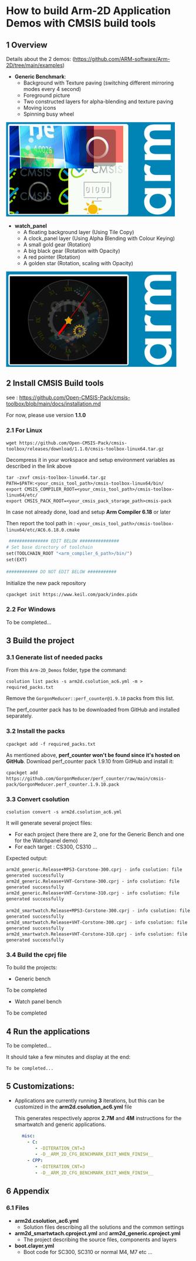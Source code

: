 # How to build Arm-2D Application Demos with CMSIS build tools



## 1 Overview

Details about the 2 demos:
(https://github.com/ARM-software/Arm-2D/tree/main/examples)


- **Generic Benchmark**:
  - Background with Texture paving (switching different mirroring modes every 4 second)
  - Foreground picture
  - Two constructed layers for alpha-blending and texture paving
  - Moving icons
  - Spinning busy wheel


![Generic](../documentation/pictures/benchmark.png)

- **watch_panel**
  - A floating background layer (Using Tile Copy)
  - A clock_panel layer (Using Alpha Blending with Colour Keying)
  - A small gold gear (Rotation)
  - A big black gear (Rotation with Opacity)
  - A red pointer (Rotation)
  - A golden star (Rotation, scaling with Opacity)

![Watchpanel](../documentation/pictures/watch-panel.png)





## 2 Install CMSIS Build tools 

see : https://github.com/Open-CMSIS-Pack/cmsis-toolbox/blob/main/docs/installation.md

For now, please use version **1.1.0**



### 2.1 For Linux


```
wget https://github.com/Open-CMSIS-Pack/cmsis-toolbox/releases/download/1.1.0/cmsis-toolbox-linux64.tar.gz
```

Decompress it in your workspace and setup environment variables as described in the link above

```
tar -zxvf cmsis-toolbox-linux64.tar.gz
PATH=$PATH:<your_cmsis_tool_path>/cmsis-toolbox-linux64/bin/
export CMSIS_COMPILER_ROOT=<your_cmsis_tool_path>/cmsis-toolbox-linux64/etc/
export CMSIS_PACK_ROOT=<your_cmsis_pack_storage_path>cmsis-pack
```

In case not already done, load and setup **Arm Compiler 6.18** or later

Then report the tool path in : `<your_cmsis_tool_path>/cmsis-toolbox-linux64/etc/AC6.6.18.0.cmake`

```makefile
 ############### EDIT BELOW ###############
# Set base directory of toolchain
set(TOOLCHAIN_ROOT "<arm_compiler_6_path>/bin/")
set(EXT)

############ DO NOT EDIT BELOW ###########
```

Initialize the new pack repository

```
cpackget init https://www.keil.com/pack/index.pidx
```



### 2.2 For Windows

To be completed...



## 3 Build the project

### 3.1 Generate list of needed packs

From this `Arm-2D_Demos` folder, type the command:

```
csolution list packs -s arm2d.csolution_ac6.yml -m > required_packs.txt
```

Remove the `GorgonMeducer::perf_counter@1.9.10` packs from this list.

The perf_counter pack has to be downloaded from GitHub and installed separately.


### 3.2 Install the packs

```
cpackget add -f required_packs.txt
```

As mentioned above, **perf_counter won't be found since it's hosted on GitHub**.
Download perf_counter pack 1.9.10 from GitHub and install it:

```
cpackget add https://github.com/GorgonMeducer/perf_counter/raw/main/cmsis-pack/GorgonMeducer.perf_counter.1.9.10.pack
```


### 3.3 Convert csolution

```
csolution convert -s arm2d.csolution_ac6.yml
```

It will generate several project files:

* For each project (here there are 2, one for the Generic Bench and one for the Watchpanel demo)
* For each target : CS300, CS310 ...

Expected output:

```shell
arm2d_generic.Release+MPS3-Corstone-300.cprj - info csolution: file generated successfully
arm2d_generic.Release+VHT-Corstone-300.cprj - info csolution: file generated successfully
arm2d_generic.Release+VHT-Corstone-310.cprj - info csolution: file generated successfully

arm2d_smartwatch.Release+MPS3-Corstone-300.cprj - info csolution: file generated successfully
arm2d_smartwatch.Release+VHT-Corstone-300.cprj - info csolution: file generated successfully
arm2d_smartwatch.Release+VHT-Corstone-310.cprj - info csolution: file generated successfully
```

### 3.4 Build the cprj file

To build the projects:

 - Generic bench

To be completed


 - Watch panel bench

To be completed



## 4 Run the applications

To be completed...

It should take a few minutes and display at the end:

```
To be completed...

```



## 5 Customizations:

- Applications are currently running **3** iterations, but this can be customized in the **arm2d.csolution_ac6.yml** file

  This generates respectively approx **2.7M** and **4M** instructions for the smartwatch and generic applications.


```yaml
      misc:
        - C:
           - -DITERATION_CNT=3
           - -D__ARM_2D_CFG_BENCHMARK_EXIT_WHEN_FINISH__
        - CPP:
           - -DITERATION_CNT=3
           - -D__ARM_2D_CFG_BENCHMARK_EXIT_WHEN_FINISH__

```



## 6 Appendix

### 6.1 Files

* **arm2d.csolution_ac6.yml**
  * Solution files describing all the solutions and the common settings
* **arm2d_smartwtach.cproject.yml** and **arm2d_generic.cproject.yml**
  * The project describing the source files, components and layers
* **boot.clayer.yml**
  * Boot code for SC300, SC310 or normal M4, M7 etc ...